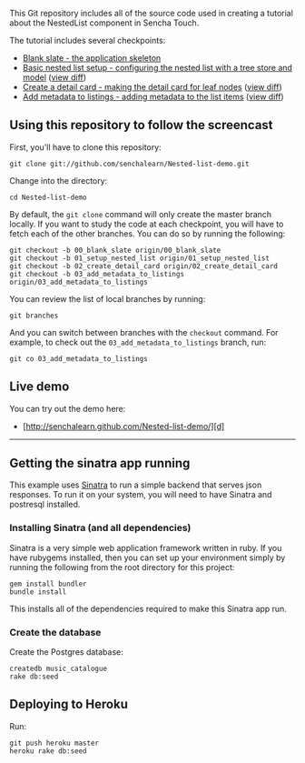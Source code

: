 This Git repository includes all of the source code used in creating a tutorial about the NestedList component in Sencha Touch.

The tutorial includes several checkpoints:

* [Blank slate - the application skeleton][00]
* [Basic nested list setup - configuring the nested list with a tree store and model][01] ([view diff][00-01])
* [Create a detail card - making the detail card for leaf nodes][02] ([view diff][01-02])
* [Add metadata to listings - adding metadata to the list items][03] ([view diff][02-03])

Using this repository to follow the screencast
----------------------------------------------

First, you'll have to clone this repository:

    git clone git://github.com/senchalearn/Nested-list-demo.git

Change into the directory:

    cd Nested-list-demo

By default, the `git clone` command will only create the master branch locally. If you want to study the code at each checkpoint, you will have to fetch each of the other branches. You can do so by running the following:

    git checkout -b 00_blank_slate origin/00_blank_slate
    git checkout -b 01_setup_nested_list origin/01_setup_nested_list
    git checkout -b 02_create_detail_card origin/02_create_detail_card
    git checkout -b 03_add_metadata_to_listings origin/03_add_metadata_to_listings

You can review the list of local branches by running:

    git branches

And you can switch between branches with the `checkout` command. For example, to check out the `03_add_metadata_to_listings` branch, run:

    git co 03_add_metadata_to_listings

Live demo
---------

You can try out the demo here:

* [http://senchalearn.github.com/Nested-list-demo/][d]

[00]: https://github.com/senchalearn/Nested-list-demo/tree/00_blank_slate
[01]: https://github.com/senchalearn/Nested-list-demo/tree/01_setup_nested_list
[02]: https://github.com/senchalearn/Nested-list-demo/tree/02_create_detail_card
[03]: https://github.com/senchalearn/Nested-list-demo/tree/03_add_metadata_to_listings

[00-01]: https://github.com/senchalearn/Nested-list-demo/compare/00_blank_slate...01_setup_nested_list
[01-02]: https://github.com/senchalearn/Nested-list-demo/compare/01_setup_nested_list...02_create_detail_card
[02-03]: https://github.com/senchalearn/Nested-list-demo/compare/02_create_detail_card...03_add_metadata_to_listings

[d]: http://senchalearn.github.com/Nested-list-demo/

---

## Getting the sinatra app running ##

This example uses [Sinatra][] to run a simple backend that serves json responses. To run it on your system, you will need to have Sinatra and postresql installed.

### Installing Sinatra (and all dependencies) ###

Sinatra is a very simple web application framework written in ruby. If you have rubygems installed, then you can set up your environment simply by running the following from the root directory for this project:

    gem install bundler
    bundle install

This installs all of the dependencies required to make this Sinatra app run.

### Create the database ###

Create the Postgres database:

    createdb music_catalogue
    rake db:seed

## Deploying to Heroku ##

Run:

    git push heroku master
    heroku rake db:seed

[eg]: http://dev.sencha.com/deploy/touch/examples/nestedlist/
[Sinatra]: http://www.sinatrarb.com/
